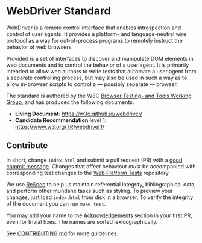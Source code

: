 WebDriver Standard
==================

WebDriver is a remote control interface that enables introspection
and control of user agents.  It provides a platform- and language-neutral
wire protocol as a way for out-of-process programs to remotely
instruct the behavior of web browsers.

Provided is a set of interfaces to discover and manipulate DOM
elements in web documents and to control the behavior of a user
agent. It is primarily intended to allow web authors to write tests
that automate a user agent from a separate controlling process, but
may also be used in such a way as to allow in-browser scripts to
control a — possibly separate — browser.

The standard is authored by the W3C [Browser Testing- and Tools
Working Group], and has produced the following documents:

  * **Living Document**: https://w3c.github.io/webdriver/
  * **Candidate Recommendation** level 1: https://www.w3.org/TR/webdriver1/

[Browser Testing- and Tools Working Group]: https://www.w3.org/testing/browser/


Contribute
----------

In short, change `index.html` and submit a pull request
(PR) with a [good commit message].  Changes that affect behaviour
_must_ be accompanied with corresponding test changes to the [Web
Platform Tests] repository.

We use [ReSpec] to help us maintain referential integrity,
bibliographical data, and perform other mundane tasks such as
styling.  To preview your changes, just load `index.html` from disk
in a browser.  To verify the integrity of the document you can run
`make test`.

You may add your name to the [Acknowledgements] section in your
first PR, even for trivial fixes.  The names are sorted lexicographically.

See [CONTRIBUTING.md] for more guidelines.

[good commit message]: https://github.com/erlang/otp/wiki/Writing-good-commit-messages
[Acknowledgements]: https://w3c.github.io/webdriver/#acknowledgements
[Web Platform Tests]: https://github.com/web-platform-tests/wpt/tree/master/webdriver
[ReSpec]: https://github.com/w3c/respec/wiki
[CONTRIBUTING.md]: ./CONTRIBUTING.md
